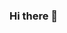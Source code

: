 ### Hi there 👋

<!--
**Bersaglieri412/Bersaglieri412** is a ✨ _special_ ✨ repository because its `README.md` (this file) appears on your GitHub profile.

### Statistics:
<div id="stats">
  <img src="https://github-readme-stats.vercel.app/api/top-langs/?username=Bersaglieri412&theme=blue-green"/>
</div>
